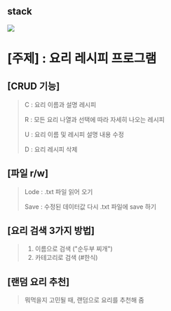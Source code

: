 ## stack
<img src="https://img.shields.io/badge/C-239DFF?style=flat-square&logo=c&logoColor=white"/>

# [주제] : 요리 레시피 프로그램

## [CRUD 기능]
> C : 요리 이름과 설명 레시피
>
> R : 모든 요리 나열과 선택에 따라 자세히 나오는 레시피
>
> U : 요리 이름 및 레시피 설명 내용 수정
>
> D : 요리 레시피 삭제

## [파일 r/w]
> Lode : .txt 파일 읽어 오기
>
> Save : 수정된 데이터값 다시 .txt 파일에 save 하기

## [요리 검색 3가지 방법]
> 1. 이름으로 검색 ("순두부 찌개")
> 2. 카테고리로 검색 (#한식)

## [랜덤 요리 추천]
> 뭐먹을지 고민될 때, 랜덤으로 요리를 추천해 줌
